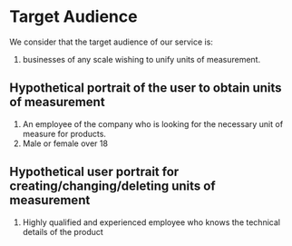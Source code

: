 # Target Audience

We consider that the target audience of our service is: 
1. businesses of any scale wishing to unify units of measurement.

## Hypothetical portrait of the user to obtain units of measurement

1. An employee of the company who is looking for the necessary unit of measure for products.
2. Male or female over 18

## Hypothetical user portrait for creating/changing/deleting units of measurement

1. Highly qualified and experienced employee who knows the technical details of the product
